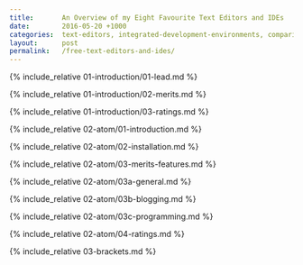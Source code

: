 ```yaml
---
title:       An Overview of my Eight Favourite Text Editors and IDEs
date:        2016-05-20 +1000
categories:  text-editors, integrated-development-environments, comparisons
layout:      post
permalink:   /free-text-editors-and-ides/
---
```


<!-- 01-Introduction-->
{% include_relative 01-introduction/01-lead.md %}

{% include_relative 01-introduction/02-merits.md %}

{% include_relative 01-introduction/03-ratings.md %}

<!-- 02-Atom-->
{% include_relative 02-atom/01-introduction.md %}

{% include_relative 02-atom/02-installation.md %}

<!-- (02-Atom)-03-Merits/Features-->
{% include_relative 02-atom/03-merits-features.md %}

{% include_relative 02-atom/03a-general.md %}

{% include_relative 02-atom/03b-blogging.md %}

{% include_relative 02-atom/03c-programming.md %}

<!-- (02-Atom)-04-Ratings-->
{% include_relative 02-atom/04-ratings.md %}

<!-- Brackets-->
{% include_relative 03-brackets.md %}
